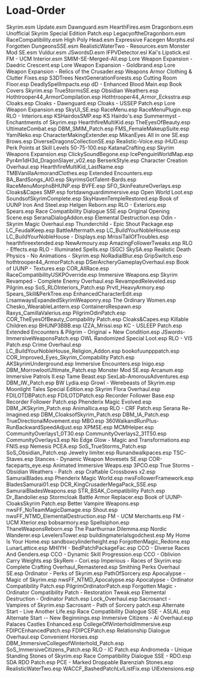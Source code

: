 # Load-Order
Skyrim.esm
Update.esm
Dawnguard.esm
HearthFires.esm
Dragonborn.esm
Unofficial Skyrim Special Edition Patch.esp
LegacyoftheDragonborn.esm
RaceCompatibility.esm
High Poly Head.esm
Expressive Facegen Morphs.esl
Forgotten DungeonsSSE.esm
RealisticWaterTwo - Resources.esm
Monster Mod SE.esm
Vuldur.esm
JSwordsD.esm
IFPVDetector.esl
Kai's Lipstick.esl
FM - UCM Interior.esm
SMIM-SE-Merged-All.esp
Lore Weapon Expansion - Daedric Crescent.esp
Lore Weapon Expansion - Goldbrand.esp
Lore Weapon Expansion - Relics of the Crusader.esp
Weapons Armor Clothing & Clutter Fixes.esp
S3DTrees NextGenerationForests.esp
Cutting Room Floor.esp
DeadlySpellImpacts.esp
dD - Enhanced Blood Main.esp
Book Covers Skyrim.esp
TrueStormsSE.esp
Obsidian Weathers.esp
Hothtrooper44_ArmorCompilation.esp
Hothtrooper44_Armor_Ecksstra.esp
Cloaks.esp
Cloaks - Dawnguard.esp
Cloaks - USSEP Patch.esp
Lore Weapon Expansion.esp
SkyUI_SE.esp
RaceMenu.esp
RaceMenuPlugin.esp
RLO - Interiors.esp
KSHairdosSMP.esp
KS Hairdo's.esp
Summermyst - Enchantments of Skyrim.esp
HearthfireMultiKid.esp
TheEyesOfBeauty.esp
UltimateCombat.esp
DBM_SMIM_Patch.esp
FMS_FemaleMakeupSuite.esp
YamiNeko.esp
CharacterMakingExtender.esp
MikanEyes All in one SE.esp
Brows.esp
DiverseDragonsCollectionSE.esp
Realistic-Voice.esp
iHUD.esp
Perk Points at Skill Levels 50-75-100.esp
KatanaCrafting.esp
Skyrim Weapons Expansion.esp
ClickySoundBegone.esp
IcePenguinWorldMap.esp
Pyr4m1dH3d_DragonSlayer_v02.esp
BerserkStyle.esp
Character Creation Overhaul.esp
HearthfireMultiKid_LastName.esp
TMBVanillaArmorandClothes.esp
Extended Encounters.esp
BA_BardSongs_AIO.esp
SkyrimsGotTalent-Bards.esp
RaceMenuMorphsBHUNP.esp
BVFE.esp
SFO_SkinFeatureOverlays.esp
Cloaks&Capes SMP.esp
fortdawnguardimmersive.esp
Open World Loot.esp
SoundsofSkyrimComplete.esp
SkyHavenTempleRestored.esp
Book of UUNP Iron And Steel.esp
Helgen Reborn.esp
RLO - Exteriors.esp
Spears.esp
Race Compatibility Dialogue SSE.esp
Original Opening Scene.esp
SeranaDialogAddon.esp
Elemental Destruction.esp
Odin - Skyrim Magic Overhaul.esp
Thunderchild - Epic Shout Package.esp
LC_FeudalKeep.esp
BattleAftermath.esp
LC_BuildYourNobleHouse.esp
LC_BuildYourNobleHouse - Displays.esp
MrissiTailOfTroubles.esp
hearthfireextended.esp
NewArmoury.esp
AmazingFollowerTweaks.esp
RLO - Effects.esp
RLO - Illuminated Spells.esp
(SGC) SkySA.esp
Realistic Death Physics - No Animations - Skyrim.esp
NoRadialBlur.esp
GripSwitch.esp
hothtrooper44_ArmorPatch.esp
DSerArcheryGameplayOverhaul.esp
Book of UUNP - Textures.esp
COR_AllRace.esp
RaceCompatibilityUSKPOverride.esp
Immersive Weapons.esp
Skyrim Revamped - Complete Enemy Overhaul.esp
RevampedReleveled.esp
Pilgrim.esp
SoS_RLOInteriors_Patch.esp
PrvtI_HeavyArmory.esp
Spears_Skill&PerkTree.esp
EnhancedCharacterEdit.esp
LrsamwaysExpandedSkyrimWeaponry.esp
The Ordinary Women.esp
Chesko_WearableLantern.esp
ContainersRespawn.esp
Raxys_CamillaValerius.esp
PilgrimOdinPatch.esp
COR_TheEyesOfBeauty_Compability Patch.esp
Cloaks&Capes.esp
Killable Children.esp
BHUNP3BBB.esp
IZZA_Mrissi.esp
KC - USLEEP Patch.esp
Extended Encounters & Pilgrim - Original + New Condition.esp
JSwords-ImmersiveWeaponsPatch.esp
OWL Randomized Special Loot.esp
RLO - VIS Patch.esp
Crime Overhaul.esp
LC_BuildYourNobleHouse_Religion_Addon.esp
bookofuunpppatch.esp
COR_Improved_Eyes_Skyrim_Compability Patch.esp
AKSkyrimUnderground.esp
Immersive Encounters.esp
Inigo.esp
DBM_MorrowlootUltimate_Patch.esp
Monster Mod SE.esp
Arcanum.esp
Immersive Patrols II.esp
Tame Beast.esp
SexLab-AmorousAdventures.esp
DBM_IW_Patch.esp
BW Lydia.esp
Growl - Werebeasts of Skyrim.esp
Moonlight Tales Special Edition.esp
Skyrim Flora Overhaul.esp
FDILOTDBPatch.esp
FDILOTDPatch.esp
Recorder Follower Base.esp
Recorder Follower Patch.esp
Phenderix Magic Evolved.esp
DBM_JKSkyrim_Patch.esp
Animallica.esp
RLO - CRF Patch.esp
Serana Re-Imagined.esp
DBM_CloaksofSkyrim_Patch.esp
DBM_IA_Patch.esp
TrueDirectionalMovement.esp
MBO.esp
360WalkandRunPlus-RunBackwardSpeedAdjust.esp
XPMSE.esp
MCMHelper.esp
CommunityOverlays1_0T30.esp
CommunityOverlays2_31T50.esp
CommunityOverlays3.esp
No Edge Glow - Magic and Transformations.esp
FNIS.esp
Nemesis PCEA.esp
SoS_TrueStorms_Patch.esp
SoS_Obsidian_Patch.esp
Jewelry limiter.esp
Runandwalkpaces.esp
TSC-Staves.esp
Stances - Dynamic Weapon Movesets SE.esp
COR-faceparts_eye.esp
Animated Immersive Weaps.esp
3PCO.esp
True Storms - Obsidian Weathers - Patch .esp
Craftable Crossbows x2.esp
SamuraiBlades.esp
Phenderix Magic World.esp
nwsFollowerFramework.esp
BladesSamurai01.esp
DCR_KingCrusaderMegaPack_SSE.esp
SamuraiBladesWeapons.esp
STR_BSAK_Compatibility Patch.esp
Dr_Bandolier.esp
Stormcloak Battle Armor Replacer.esp
Book of UUNP-CloaksSkyrim Patch.esp
Better Vampire Weapons.esp
nwsFF_NoTeamMagicDamage.esp
Shout.esp
nwsFF_NTMD_ElementalDestruction.esp
FM - UCM Merchants.esp
FM - UCM Xterior.esp
bobsarmory.esp
Spellsiphon.esp
ThaneWeaponsReborn.esp
The Paarthurnax Dilemma.esp
Nordic Wanderer.esp
LevelersTower.esp
buildingmaterialsgodchest.esp
My Home Is Your Home.esp
sandboxcylinderheight.esp
ForgottenMagic_Redone.esp
LunarLattice.esp
MHIYH - BedPatchPackageFac.esp
CCO - Diverse Races And Genders.esp
CCO - Dynamic Skill Progression.esp
CCO - Oblivion Carry Weights.esp
SkyRem - Cori.esp
Imperious - Races of Skyrim.esp
Complete Crafting Overhaul_Remastered.esp
Smithing Perks Overhaul SE.esp
Ordinator - Perks of Skyrim.esp
PathOfSorcery.esp
Apocalypse - Magic of Skyrim.esp
nwsFF_NTMD_Apocalypse.esp
Apocalypse - Ordinator Compatibility Patch.esp
PilgrimOrdinatorPatch.esp
Forgotten Magic - Ordinator Compatibility Patch - Restoration Tweak.esp
Elemental Destruction - Ordinator Patch.esp
Lock_Overhaul.esp
Sacrosanct - Vampires of Skyrim.esp
Sacrosant - Path of Sorcery patch.esp
Alternate Start - Live Another Life.esp
Race Compatibility Dialogue SSE - ASLAL.esp
Alternate Start -- New Beginnings.esp
Immersive Citizens - AI Overhaul.esp
Palaces Castles Enhanced.esp
CollegeOfWinterholdImmersive.esp
FDIPCEnhancedPatch.esp
FDIPCEPatch.esp
Relationship Dialogue Overhaul.esp
Convenient Horses.esp
DBM_ImmersiveCollegeofWinterhold_Patch.esp
SoS_ImmersiveCitizens_Patch.esp
RLO - IC Patch.esp
Andromeda - Unique Standing Stones of Skyrim.esp
Race Compatibility Dialogue SSE - RDO.esp
SDA RDO Patch.esp
PCE - Marked Droppable Barenziah Stones.esp
RealisticWaterTwo.esp
WACCF_BashedPatchLvlListFix.esp
UIExtensions.esp

